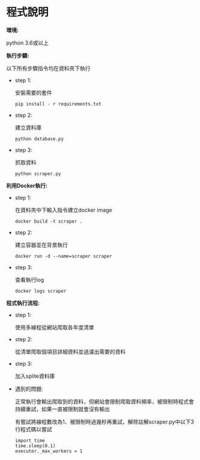 # 程式說明

**環境:**

python 3.6或以上

**執行步驟:**

以下所有步驟指令均在資料夾下執行

* step 1:

  安裝需要的套件

      pip install - r requirements.txt

* step 2:

  建立資料庫

      python database.py

* step 3:

  抓取資料

      python scraper.py

**利用Docker執行:**

* step 1:

  在資料夾中下輸入指令建立docker image

      docker build -t scraper .

* step 2:

  建立容器並在背景執行

      docker run -d --name=scraper scraper

* step 3:

  查看執行log

      docker logs scraper

**程式執行流程:**

* step 1:

  使用多線程從網站爬取各年度清單

* step 2:

  從清單爬取個項目詳細資料並過濾出需要的資料

* step 3:

  加入splite資料庫

* 遇到的問題:

  正常執行會輸出爬取到的資料，但網站會限制爬取資料頻率，被限制時程式會持續重試，如果一直被限制就會沒有輸出

  有嘗試將線程數改為1、被限制時過幾秒再重試，解除註解scraper.py中以下3行程式碼以嘗試
  
      import time
      time.sleep(0.1)
      executor._max_workers = 1
